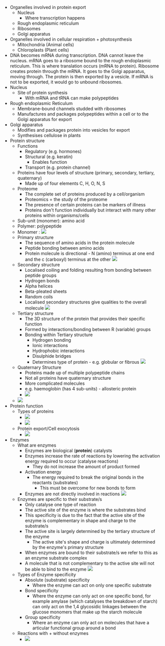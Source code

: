 - Organelles involved in protein export
    - Nucleus
        - Where transcription happens
    - Rough endoplasmic reticulum
    - Ribosomes
    - Golgi apparatus
- Organelles involved in cellular respiration + photosynthesis
    - Mitochondria (Animal cells)
    - Chloroplasts (Plant cells)
- DNA becomes mRNA during transcription. DNA cannot leave the nucleus. mRNA goes to a ribosome bound to the rough endoplasmic reticulum. This is where translation occurs (mRNA to protein). Ribosome creates protein through the mRNA. It goes to the Golgi apparatus, moving through. The protein is then exported by a vesicle. If mRNA is not to be exported, it would go to unbound ribosomes.
- Nucleus
    - Site of protein synthesis
        - With mRNA and tRNA can make polypeptides
- Rough endoplasmic Reticulum
    - Membrane-bound channels studded with ribosomes
    - Manufactures and packages polypeptides within a cell or to the Golgi apparatus for export
- Golgi apparatus
    - Modifies and packages protein into vesicles for export
    - Synthesises cellulose in plants
- Protein structure
    - Functions
        - Regulatory (e.g. hormones)
        - Structural (e.g. keratin)
            - Enables function
        - Transport (e.g. protein channel)
    - Proteins have four levels of structure (primary, secondary, tertiary, quaternary)
        - Made up of four elements C, H, O, N, S
    - Proteome
        - The complete set of proteins produced by a cell/organism
        - Proteomics = the study of the proteome
        - The presence of certain proteins can be markers of illness
        - Proteins don't function individually but interact with many other proteins within organisms/cells
    - Sub-unit (monomer): amino acid 
    - Polymer: polypeptide 
    - Monomer : ![](https://remnote-user-data.s3.amazonaws.com/00ItkOVgcGPfFTqbjZVg4wS5P4WSMZrNpEdmE7mWJFgs93NPk13ivdFmvn8ecFjHC2qBWs0cq7TSts-rNhxzrf1UtCEgsYZy95yLLemb5H4vSeJqMEQCN6Ku-OB7I_qW.png)
    - Primary structure
        - The sequence of amino acids in the protein molecule
        - Peptide bonding between amino acids
        - Protein molecule is directional - N (amino) terminus at one end and the c (carboxyl) terminus at the other 
           ![](https://remnote-user-data.s3.amazonaws.com/ph4PwwVmDYVltDKTTjkwwW3lkcbxoA29UMyoBM64UEf5piIANdifqh1DK4mju-ZjJGTcQMqpYPB0T3qAhr8LAGRYR4JJp84vj7RvFbmMWgDLMQPmb6aujXIUcSF_DCoq.png)
    - Secondary structure
        - Localised coiling and folding resulting from bonding between peptide groups
        - Hydrogen bonds
        - Alpha helices
        - Beta-pleated sheets
        - Random coils
        - Localised secondary structures give qualities to the overall molecule ![](https://remnote-user-data.s3.amazonaws.com/8ron3yGWC-cPY647e-AhBD53m_H9oO3WcRpawfaackVBFoJW4-XITe5kL3S2U62-apPhxINVdeJ8HKl_zXLPXhY_9K1SehUxGXgWjQrqYyQ3GeFE_Bi6Tqj37hl3exPA.png)
    - Tertiary structure
        - The 3D structure of the protein that provides their specific function
        - Formed by interactions/bonding between R (variable) groups
        - Bonding within Tertiary structure
            - Hydrogen bonding
            - Ionic interactions
            - Hydrophobic interactions
            - Disulphide bridges
            - Determines type of protein - e.g. globular or fibrous ![](https://remnote-user-data.s3.amazonaws.com/571woT_XByrS8XSsl4_1hvTNIkZVp4QHLf8AZz9Fvv0l57wle8VNBaTENatKEJO4H3uO8WnZ3KxyYTT4OVQoCDkOZuf_yoQ0oiSpQk0NzXKx5P49u4_tY5gGPcIMs2cz.png)
    - Quaternary Structure
        - Proteins made up of multiple polypeptide chains
        - Not all proteins have quaternary structure
        - More complicated molecules
        - e.g. haemoglobin (has 4 sub-units) - allosteric protein 
        - ![](https://remnote-user-data.s3.amazonaws.com/o3ddMyDEhpaxdXbLylAWbuAHzOOU_wueko_z0SPq-czOBmAAyyf4u9PuZHEDl4bGPEvtLfNEpqQACc0S9GESv5L0D60MLoh2yrvSX5NuZtsgtfewjT7t_PgDy2IJ2iJP.png)
    - ![](https://remnote-user-data.s3.amazonaws.com/ku6dWGTtIBHJtGK7WtdIyd_3jb9YV97OzbD_YqLoTotMEYsUjmPtxm7KcqGBByMjdRmM1DJ3u1gi0O5-nehAw0PWGBtkgaao2BkjsV617jitAXmmtKbagjK5CYH4pmrh.png)
- Protein function
    - Types of proteins
        - ![](https://remnote-user-data.s3.amazonaws.com/MLQMcojwcvrkka791bte1pio3I8gk7kel2qQuSpGLBvg2cPJiFovrciHZ5pJctZlAE5-xbueNRSPW6z018DI3m_CcbTkHGQjAEarxC8nHNYMMcdaTKuKwOJy9Iysguq2.png)
        - ![](https://remnote-user-data.s3.amazonaws.com/Gq6-Pu6DbPglcXC3XUQ6T2kJpiB9y3ljQsMFLZiWEvKdnhydGBIcfpvzA_yMxMIkMrtKNXgRX_OW-ePbJKMGC5mBBYYXVrp5L56Cgq6VHkfNcMPdfKm1O2g9JXy3kJZg.png)
    - Protein export/Cell exocytosis
        - ![](https://remnote-user-data.s3.amazonaws.com/siT_yPC448gZbBGDbp_u8UtUSK3GCBlc3nyMHfPg3m2j3XkOMkkL2YocwgeAsCp0KVlJScJyqej1w_AbvqwstbSG-Uv8zqu6TLz_k-HW8pmnW26wL45N2hrDMpdXQzTk.png)
- Enzymes
    - What are enzymes
        - Enzymes are biological (**protein**) catalysts
        - Enzymes increase the rate of reactions by lowering the activation energy required to occur (catalyse reactions)
            - They do not increase the amount of product formed
        - Activation energy
            - The energy required to break the original bonds in the reactants (substrates)
                - This must be overcome for new bonds to form
        - Enzymes are not directly involved in reactions ![](https://remnote-user-data.s3.amazonaws.com/pLc5ympxjvpSR3PCrqivAld0hp5z0i93EHjToD4l2NGIKYay8JlABFLuvvIKJHcRn36BeNDYjBsRJVfdS2z4YbpivYBecjX5SFhFl1B_iLyAKUx2cER0RQPdmufWlMqS.png)
    - Enzymes are specific to their substrate/s
        - Only catalyse one type of reaction
        - The active site of the enzyme is where the substrates bind
        - This specificity is due to the fact that the active site of the enzyme is complementary in shape and charge to the substrate/s
        - The active site is largely determined by the tertiary structure of the enzyme
            - The active site's shape and charge is ultimately determined by the enzyme's primary structure
        - When enzymes are bound to their substrate/s we refer to this as an enzyme substrate complex
        - A molecule that is not complementary to the active site will not be able to bind to the enzyme ![](https://remnote-user-data.s3.amazonaws.com/wLF8sbqvCuRMMEL6-dYzSBo3chBRmXpadv4mplNCyVzrv-URKZ3OJiIxSIyXy3eCKOZPWBrDGTJQLuQExeC4t9usayysYv2INyzj6wkpHcoPC5WI4pRYKRRuDgeWmbbE.png)
    - Types of Enzyme specificity
        - Absolute (substrate) specificity
            - Where the enzyme can act on only one specific substrate
        - Bond specificity
            - Where the enzyme can only act on one specific bond, for example amylase (which catalyses the breakdown of starch) can only act on the 1,4 glycosidic linkages between the glucose monomers that make up the starch molecule
        - Group specificity
            - Where an enzyme can only act on molecules that have a articular functional group around a bond
    - Reactions with + without enzymes
        - ![](https://remnote-user-data.s3.amazonaws.com/BFXYQiJj7y1xxUgV1-C5wycGwoJspPpLcZDM9ckNAXPChMlPk8gGQ-rfD6bukyBLz5crNxsBEDeLsBYpJvanZnxZi2YH9ZLu2z99RJ_AEWVRd1EoYIcUf23NuEVRtZjT.png)